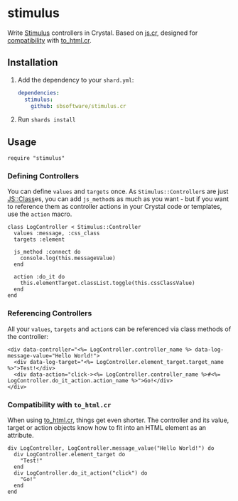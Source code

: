 # stimulus

Write [Stimulus](https://stimulus.hotwired.dev/) controllers in Crystal. Based on [js.cr](https://github.com/sbsoftware/js.cr), designed for [compatibility](#compatibility-with-to_htmlcr) with [to_html.cr](https://github.com/sbsoftware/to_html.cr).

## Installation

1. Add the dependency to your `shard.yml`:

   ```yaml
   dependencies:
     stimulus:
       github: sbsoftware/stimulus.cr
   ```

2. Run `shards install`

## Usage

```crystal
require "stimulus"
```

### Defining Controllers

You can define `values` and `targets` once. As `Stimulus::Controller`s are just [JS::Class](https://github.com/sbsoftware/js.cr#javascript-classes)es, you can add `js_method`s as much as you want - but if you want to reference them as controller actions in your Crystal code or templates, use the `action` macro.

```crystal
class LogController < Stimulus::Controller
  values :message, :css_class
  targets :element

  js_method :connect do
    console.log(this.messageValue)
  end

  action :do_it do
    this.elementTarget.classList.toggle(this.cssClassValue)
  end
end
```

### Referencing Controllers

All your `values`, `targets` and `action`s can be referenced via class methods of the controller:

```ecr
<div data-controller="<%= LogController.controller_name %> data-log-message-value="Hello World!">
  <div data-log-target="<%= LogController.element_target.target_name %>">Test!</div>
  <div data-action="click-><%= LogController.controller_name %>#<%= LogController.do_it_action.action_name %>">Go!</div>
</div>
```

### Compatibility with `to_html.cr`

When using [to_html.cr](https://github.com/sbsoftware/to_html.cr), things get even shorter. The controller and its value, target or action objects know how to fit into an HTML element as an attribute.

```crystal
div LogController, LogController.message_value("Hello World!") do
  div LogController.element_target do
    "Test!"
  end
  div LogController.do_it_action("click") do
    "Go!"
  end
end
```
